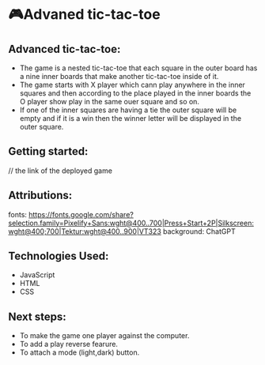 # 🎮Advaned tic-tac-toe

## Advanced tic-tac-toe:
- The game is a nested tic-tac-toe that each square in the outer board has a nine inner boards that make another tic-tac-toe inside of it.
- The game starts with X player which cann play anywhere in the inner squares and then according to the place played in the inner boards the O player show play in the same ouer square and so on.
- If one of the inner squares are having a tie the outer square will be empty and if it is a win then the winner letter will be displayed in the outer square.

## Getting started:
// the link of the deployed game

## Attributions: 
fonts: https://fonts.google.com/share?selection.family=Pixelify+Sans:wght@400..700|Press+Start+2P|Silkscreen:wght@400;700|Tektur:wght@400..900|VT323
background: ChatGPT

 ## Technologies Used:
- JavaScript
- HTML
- CSS

## Next steps:
- To make the game one player against the computer.
- To add a play reverse fearure.
- To attach a  mode (light,dark) button.
 
